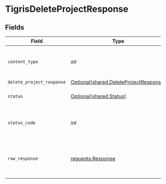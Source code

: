 # TigrisDeleteProjectResponse


## Fields

| Field                                                                                  | Type                                                                                   | Required                                                                               | Description                                                                            |
| -------------------------------------------------------------------------------------- | -------------------------------------------------------------------------------------- | -------------------------------------------------------------------------------------- | -------------------------------------------------------------------------------------- |
| `content_type`                                                                         | *str*                                                                                  | :heavy_check_mark:                                                                     | HTTP response content type for this operation                                          |
| `delete_project_response`                                                              | [Optional[shared.DeleteProjectResponse]](../../models/shared/deleteprojectresponse.md) | :heavy_minus_sign:                                                                     | OK                                                                                     |
| `status`                                                                               | [Optional[shared.Status]](../../models/shared/status.md)                               | :heavy_minus_sign:                                                                     | Default error response                                                                 |
| `status_code`                                                                          | *int*                                                                                  | :heavy_check_mark:                                                                     | HTTP response status code for this operation                                           |
| `raw_response`                                                                         | [requests.Response](https://requests.readthedocs.io/en/latest/api/#requests.Response)  | :heavy_minus_sign:                                                                     | Raw HTTP response; suitable for custom response parsing                                |